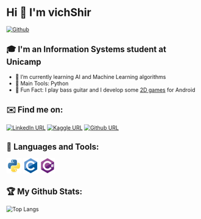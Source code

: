 
# Hi 👋 I'm vichShir

[![Github](https://img.shields.io/github/followers/vichShir?label=Follow&style=social)](https://github.com/vichShir)

## 🎓 I'm an Information Systems student at Unicamp
- 🌱 I’m currently learning AI and Machine Learning algorithms
- 🧰 Main Tools: Python
- 🎸 Fun Fact: I play bass guitar and I develop some [2D games](https://play.google.com/store/apps/developer?id=Krabify+Game+Studios&hl=pt_BR&gl=US) for Android

## ✉️ Find me on:
[![LinkedIn URL](https://img.shields.io/badge/LinkedIn-0077B5?style=for-the-badge&logo=linkedin&logoColor=white)](https://www.linkedin.com/in/victorshirasuna) [![Kaggle URL](https://img.shields.io/badge/Kaggle-20BEFF?style=for-the-badge&logo=Kaggle&logoColor=white)](https://www.kaggle.com/vichshir) [![Github URL](https://img.shields.io/badge/GitHub-100000?style=for-the-badge&logo=github&logoColor=white)](https://github.com/vichShir)

## 🧰 Languages and Tools:
<p align="left">
<a href="https://www.python.org" target="_blank"> <img src="https://raw.githubusercontent.com/devicons/devicon/master/icons/python/python-original.svg" alt="python" width="40" height="40"/></a>
<a href="https://www.cprogramming.com/" target="_blank" rel="noreferrer"> <img src="https://raw.githubusercontent.com/devicons/devicon/master/icons/c/c-original.svg" alt="c" width="40" height="40"/></a>
<a href="https://www.w3schools.com/cs/" target="_blank"> <img src="https://raw.githubusercontent.com/devicons/devicon/master/icons/csharp/csharp-original.svg" alt="csharp" width="40" height="40"/></a>

## 🏆 My Github Stats:
<!--![GitHub stats](https://github-readme-stats.vercel.app/api?username=vichShir&show_icons=true&theme=default)-->
![Top Langs](https://github-readme-stats.vercel.app/api/top-langs/?username=vichShir&layout=compact&theme=default)

